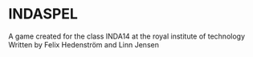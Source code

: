 # INDASPEL
A game created for the class INDA14 at the royal institute of technology
Written by Felix Hedenström and Linn Jensen